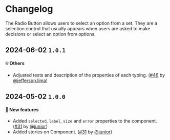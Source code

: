 # Changelog

The Radio Button allows users to select an option from a set. They are a selection control that usually appears when users are asked to make decisions or select an option from options.

## 2024-06-02 `1.0.1`

#### 💡 Others

- Adjusted texts and description of the properties of each typing. ([#46](https://git.rarolabs.com.br/frontend/rarui/-/merge_requests/46) by [@jefferson.lima](https://git.rarolabs.com.br/jefferson.lima))

## 2024-05-02 `1.0.0`

#### 🎉 New features

- Added `selected`, `label`, `size` and `error` properties to the component. ([#31](https://git.rarolabs.com.br/frontend/rarui/-/merge_requests/31) by [@junior](https://git.rarolabs.com.br/junior))
- Added stories on Component. ([#31](https://git.rarolabs.com.br/frontend/rarui/-/merge_requests/31) by [@junior](https://git.rarolabs.com.br/junior))

<!-- #### 🛠 Breaking changes -->

<!-- #### 📚 3rd party library updates -->

<!-- #### 🎉 New features -->

<!-- #### 🐛 Bug fixes -->

<!-- #### 💡 Others -->
